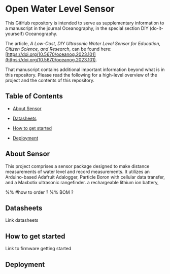 # Open Water Level Sensor 

This GitHub repository is intended to serve as supplementary information to a manuscript in the journal Oceanography, in the special section DIY (do-it-yourself) Oceanography.  

  

The article, *A Low-Cost, DIY Ultrasonic Water Level Sensor for Education, Citizen Science, and Research*, can be found here: [https://doi.org/10.5670/oceanog.2023.101](https://doi.org/10.5670/oceanog.2023.101). 

  

That manuscript contains additional important information beyond what is in this repository. Please read the following for a high-level overview of the project and the contents of this repository. 

 

 

## Table of Contents 

- [About Sensor](#about-sensor) 

- [Datasheets](#Datasheets) 

- [How to get started](#How-to-get-started)

- [Deployment](#Deployment)

 

## About Sensor 

This project comprises a sensor package designed to make distance measurements of water level and record measurements. It utilizes an Arduino-based Adafruit Adalogger, Particle Boron with cellular data transfer, and a Maxbotix ultrasonic rangefinder. a rechargeable lithium ion battery,

%% #how to order ? 
%% BOM  ?
 

 

## Datasheets  

Link datasheets 

 

 

## How to get started 

Link to firmware getting started 

 

## Deployment  

